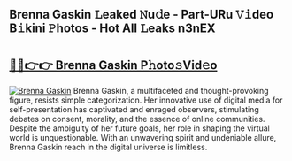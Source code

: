 ## Brenna Gaskin 𝙻eaked 𝙽u𝚍e - Part-URu 𝚅𝚒deo B𝚒kini 𝙿hotos - Hot All 𝙻eaks n3nEX

# <h2><a href="http://ld1a0d8.urlbe.top/?page=Brenna+Gaskin">🔗🔗👉👉 Brenna Gaskin P𝚑oto𝚜Vid𝚎o</a></h2>

[![Brenna Gaskin](https://i.imgur.com/eBuTRDB.gif)](http://ld1a0d8.urlbe.top/?page=Brenna+Gaskin)
Brenna Gaskin, a multifaceted and thought-provoking figure, resists simple categorization. Her innovative use of digital media for self-presentation has captivated and enraged observers, stimulating debates on consent, morality, and the essence of online communities. Despite the ambiguity of her future goals, her role in shaping the virtual world is unquestionable. With an unwavering spirit and undeniable allure, Brenna Gaskin reach in the digital universe is limitless.
